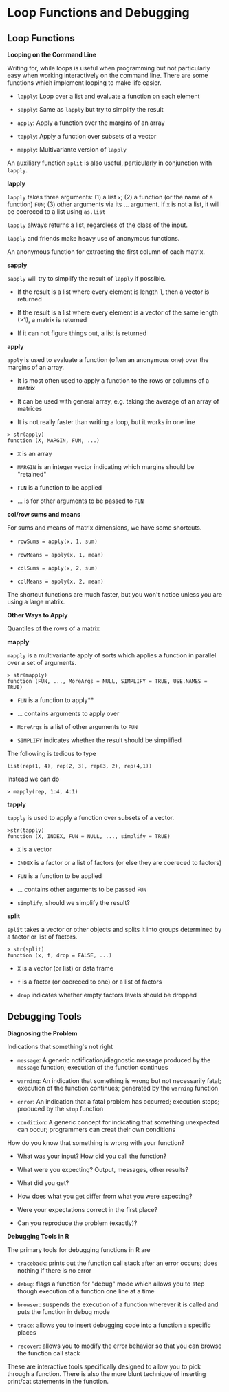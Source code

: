 # Loop Functions and Debugging

## Loop Functions

**Looping on the Command Line**

Writing for, while loops is useful when programming but not particularly easy when working
interactively on the command line. There are some functions which implement looping to make
life easier.

* `lapply`: Loop over a list and evaluate a function on each element

* `sapply`: Same as `lapply` but try to simplify the result

* `apply`: Apply a function over the margins of an array

* `tapply`: Apply a function over subsets of a vector

* `mapply`: Multivariante version of `lapply`

An auxiliary function `split` is also useful, particularly in conjunction with `lapply`.

**lapply**

`lapply` takes three arguments: (1) a list `x`; (2) a function (or the name of a function) `FUN`;
(3) other arguments via its ... argument. If `x` is not a list, it will be coereced to a list using
`as.list`

`lapply` always returns a list, regardless of the class of the input.

`lapply` and friends make heavy use of anonymous functions.

An anonymous function for extracting the first column of each matrix.

**sapply**

`sapply` will try to simplify the result of `lapply` if possible.

* If the result is a list where every element is length 1, then a vector is returned

* If the result is a list where every element is a vector of the same length (>1), a matrix is returned 

* If it can not figure things out, a list is returned

**apply**

`apply` is used to evaluate a function (often an anonymous one) over the margins of an array.

* It is most often used to apply a function to the rows or columns of a matrix

* It can be used with general array, e.g. taking the average of an array of matrices

* It is not really faster than writing a loop, but it works in one line

```
> str(apply)
function (X, MARGIN, FUN, ...)
```

* `X` is an array

* `MARGIN` is an integer vector indicating which margins should be "retained"

* `FUN` is a function to be applied

* ... is for other arguments to be passed to `FUN`

**col/row sums and means**

For sums and means of matrix dimensions, we have some shortcuts.

* `rowSums = apply(x, 1, sum)`

* `rowMeans = apply(x, 1, mean)`

* `colSums = apply(x, 2, sum)`

* `colMeans = apply(x, 2, mean)`

The shortcut functions are much faster, but you won't notice unless you are using a large matrix.

**Other Ways to Apply**

Quantiles of the rows of a matrix

**mapply**

`mapply` is a multivariante apply of sorts which applies a function in parallel over a set of arguments.

```
> str(mapply)
function (FUN, ..., MoreArgs = NULL, SIMPLIFY = TRUE, USE.NAMES = TRUE)
```

* `FUN` is a function to apply**

* ... contains arguments to apply over

* `MoreArgs` is a list of other arguments to `FUN`

* `SIMPLIFY` indicates whether the result should be simplified

The following is tedious to type

```
list(rep(1, 4), rep(2, 3), rep(3, 2), rep(4,1)) 
```

Instead we can do

```
> mapply(rep, 1:4, 4:1)
```


**tapply**

`tapply` is used to apply a function over subsets of a vector.

```
>str(tapply)
function (X, INDEX, FUN = NULL, ..., simplify = TRUE)
```

* `X` is a vector

* `INDEX` is a factor or a list of factors (or else they are coereced to factors)

* `FUN` is a function to be applied

* ... contains other arguments to be passed `FUN`

* `simplify`, should we simplify the result?

**split**

`split` takes a vector or other objects and splits it into groups determined by a factor or list of factors.

```
> str(split)
function (x, f, drop = FALSE, ...)
```

* `X` is a vector (or list) or data frame

* `f` is a factor (or coereced to one) or a list of factors

* `drop` indicates whether empty factors levels should be dropped

## Debugging Tools

**Diagnosing the Problem**

Indications that something's not right

* `message`: A generic notification/diagnostic message produced by the `message` function; execution of the function
continues

* `warning`: An indication that something is wrong but not necessarily fatal; execution of the function continues;
generated by the `warning` function

* `error`: An indication that a fatal problem has occurred; execution stops; produced by the `stop` function

* `condition`: A generic concept for indicating that something unexpected can occur; programmers can creat their
own conditions

How do you know that something is wrong with your function?

* What was your input? How did you call the function?

* What were you expecting? Output, messages, other results?

* What did you get?

* How does what you get differ from what you were expecting?

* Were your expectations correct in the first place?

* Can you reproduce the problem (exactly)?

**Debugging Tools in R**

The primary tools for debugging functions in R are

* `traceback`: prints out the function call stack after an error occurs; does nothing if there is no error

* `debug`: flags a function for "debug" mode which allows you to step though execution of a function one line
at a time

* `browser`: suspends the execution of a function wherever it is called and puts the function in debug mode

* `trace`: allows you to insert debugging code into a function a specific places

* `recover`: allows you to modify the error behavior so that you can browse the function call stack

These are interactive tools specifically designed to allow you to pick through a function. There is also
the more blunt technique of inserting print/cat statements in the function.








































































